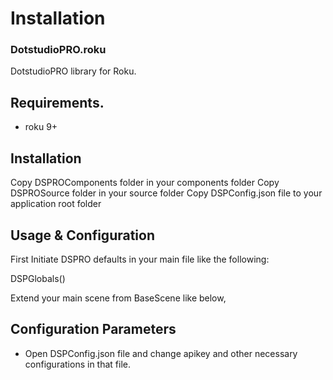 # Installation

### DotstudioPRO.roku
DotstudioPRO library for Roku.

## Requirements.
<ul><li>roku 9+</li></ul>
  
## Installation
Copy DSPROComponents folder in your components folder
Copy DSPROSource folder in your source folder
Copy DSPConfig.json file to your application root folder

## Usage & Configuration
First Initiate DSPRO defaults in your main file like the following:

DSPGlobals()

Extend your main scene from BaseScene like below,
<component name="YourScene" extends="BaseScene" >

## Configuration Parameters
<ul>
  <li>Open DSPConfig.json file and change apikey and other necessary configurations in that file.</li>
</ul>
